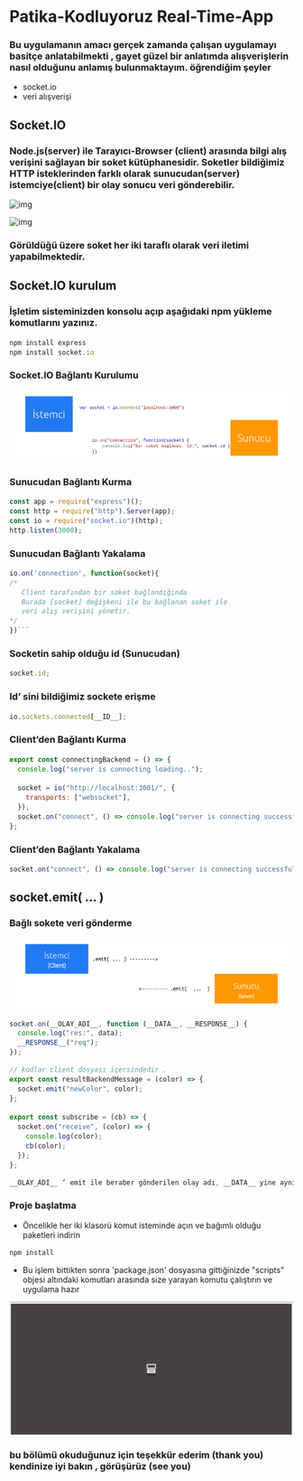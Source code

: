 # Patika-Kodluyoruz Real-Time-App

### Bu uygulamanın amacı gerçek zamanda çalışan uygulamayı basitçe anlatabilmekti , gayet güzel bir anlatımda alışverişlerin nasıl olduğunu anlamış bulunmaktayım. öğrendiğim şeyler

- socket.io
- veri alışverişi

## Socket.IO

### Node.js(server) ile Tarayıcı-Browser (client) arasında bilgi alış verişini sağlayan bir soket kütüphanesidir. Soketler bildiğimiz HTTP isteklerinden farklı olarak sunucudan(server) istemciye(client) bir olay sonucu veri gönderebilir.

![img]('/client/img/socket=io.png')

![img]('/client/img/socket-iotwo.png)

### Görüldüğü üzere soket her iki taraflı olarak veri iletimi yapabilmektedir.

## Socket.IO kurulum

### İşletim sisteminizden konsolu açıp aşağıdaki npm yükleme komutlarını yazınız.

```js
npm install express
npm install socket.io
```

### Socket.IO Bağlantı Kurulumu

![img](/client/img/socket-iothree.png)

### Sunucudan Bağlantı Kurma

```js
const app = require("express")();
const http = require("http").Server(app);
const io = require("socket.io")(http);
http.listen(3000);
```

### Sunucudan Bağlantı Yakalama

````js
io.on('connection', function(socket){
/*
   Client tarafından bir soket bağlandığında
   Burada [socket] değişkeni ile bu bağlanan soket ile
   veri alış verişini yönetir.
*/
})```
````

### Socketin sahip olduğu id (Sunucudan)

```js
socket.id;
```

### Id’ sini bildiğimiz sockete erişme

```js
io.sockets.connected[__ID__];
```

### Client’den Bağlantı Kurma

```js
export const connectingBackend = () => {
  console.log("server is connecting loading..");

  socket = io("http://localhost:3001/", {
    transports: ["websocket"],
  });
  socket.on("connect", () => console.log("server is connecting successful"));
};
```

### Client’den Bağlantı Yakalama

```js
socket.on("connect", () => console.log("server is connecting successful"));
```

## socket.emit( … )

### Bağlı sokete veri gönderme

![img](img/data-trans.png)

```js
socket.on(__OLAY_ADI__, function (__DATA__, __RESPONSE__) {
  console.log("res:", data);
  __RESPONSE__("req");
});
```

```js
// kodlar client dosyası içersindedir .
export const resultBackendMessage = (color) => {
  socket.emit("newColor", color);
};

export const subscribe = (cb) => {
  socket.on("receive", (color) => {
    console.log(color);
    cb(color);
  });
};
```

```js
__OLAY_ADI__ ‘ emit ile beraber gönderilen olay adı, __DATA__ yine aynı şekilde .emit( … ) ile beraber gönderdiğimiz veridir. __RESPONSE__ burada bir fonksiyon olarak karşımıza çıkıyor. Eğer bir gelen isteğe karşı bir veri göndermek istiyorsanız _RESPONSE_([CEVAP]) ile gönderebilirsiniz.
```

### Proje başlatma

- Öncelikle her iki klasorü komut isteminde açın ve bağımlı olduğu paketleri indirin

```js
npm install
```

- Bu işlem bittikten sonra 'package.json' dosyasına gittiğinizde "scripts" objesi altındaki komutları arasında size yarayan komutu çalıştırın ve uygulama hazır

![img](img/demo.png)

### bu bölümü okuduğunuz için teşekkür ederim (thank you) kendinize iyi bakın , görüşürüz (see you)
